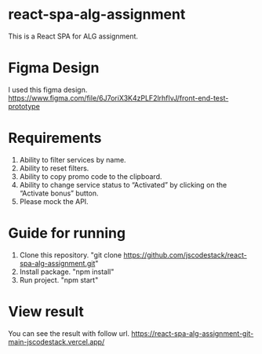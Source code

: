 # react-spa-alg-assignment
This is a React SPA for ALG assignment.

# Figma Design
I used this figma design.
https://www.figma.com/file/6J7oriX3K4zPLF2lrhfIvJ/front-end-test-prototype

# Requirements

1. Ability to filter services by name.
2. Ability to reset filters.
3. Ability to copy promo code to the clipboard.
4. Ability to change service status to “Activated” by clicking on the “Activate bonus” button.
5. Please mock the API.

# Guide for running
1. Clone this repository.
   "git clone https://github.com/jscodestack/react-spa-alg-assignment.git"
2. Install package.
   "npm install"
3. Run project.
   "npm start"
   
# View result
   You can see the result with follow url.
   https://react-spa-alg-assignment-git-main-jscodestack.vercel.app/
